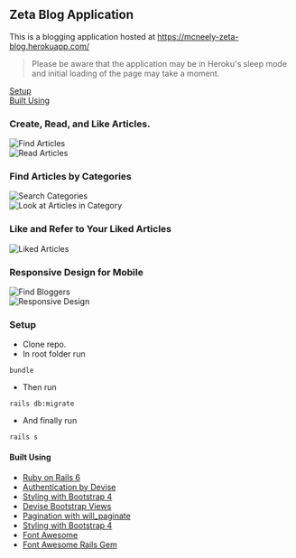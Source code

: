 ## Zeta Blog Application

This is a blogging application hosted at https://mcneely-zeta-blog.herokuapp.com/
> Please be aware that the application may be in Heroku's sleep mode and initial loading of the page may take a moment.  

<!-- TOC depthFrom:1 depthTo:6 withLinks:1 orderedList:0 -->
[Setup](#setup)  
[Built Using](#built-with)  
<!-- /TOC -->

### Create, Read, and Like Articles.  
![Find Articles](/images/img1.png "Look at articles")  
![Read Articles](/images/img2.png "Read Articles")  
  
  
### Find Articles by Categories  
![Search Categories](/images/img3.png "Search Categories")  
![Look at Articles in Category](/images/img4.png "Look at Articles in Category")  
    
  
### Like and Refer to Your Liked Articles  
![Liked Articles](/images/img7.png "Search Categories")  
  
  
### Responsive Design for Mobile
![Find Bloggers](/images/img5.png "Find Bloggers")  
![Responsive Design](/images/img6.png "Responsive Design")  
  
  
### Setup  
- Clone repo.  
- In root folder run 
```
bundle
```  
- Then run  
```
rails db:migrate
```  
- And finally run  
```
rails s
```  
  
#### Built Using

  * [Ruby on Rails 6](https://rubyonrails.org/ "Ruby on Rail's Homepage")  
  * [Authentication by Devise](https://github.com/heartcombo/devise "Devise Gem Github Page")  
  * [Styling with Bootstrap 4](https://getbootstrap.com/ "Bootstrap's Homepage")  
  * [Devise Bootstrap Views](https://github.com/hisea/devise-bootstrap-views "Devise Bootstrap View's Github Page")  
  * [Pagination with will_paginate](https://github.com/mislav/will_paginate "Will_paginate's Github Page")  
  * [Styling with Bootstrap 4](https://getbootstrap.com/ "Bootstrap's Homepage")  
  * [Font Awesome](https://fontawesome.com/ "Font Awesome's Homepage")  
  * [Font Awesome Rails Gem](https://github.com/bokmann/font-awesome-rails "Font Awesome Rails Gem Github Page")  
  
  
